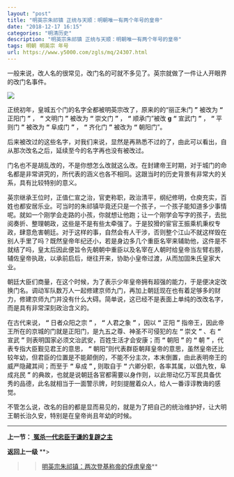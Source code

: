 ```yaml
---
layout: "post"
title: "明英宗朱祁镇 正统与天顺：明朝唯一有两个年号的皇帝"
date: "2018-12-17 16:15"
categories: "明清历史"
description: "明英宗朱祁镇 正统与天顺：明朝唯一有两个年号的皇帝"
tags: 明朝 明英宗 年号
url: https://www.y5000.com/zgls/mq/24307.html
---
```






一般来说，改人名的很常见，改门名的可就不多见了。英宗就做了一件让人开眼界的改门名事件。

![](https://img.y5000.com/uploads/allimg/170725/12-1FH51H044U1.jpg)

正统初年，皇城五个门的名字全都被明英宗改了，原来的的“丽正朱门 **”** 被改为 **“** 正阳门 **”** ， **“** 文明门 **”**
被改为 **“** 崇文门 **”** ， **“** 顺承门”被改 **g** **“** 宣武门 **”** ， **“** 平则门 **”** 被改为
**“** 阜成门 **”** ， **“** 齐化门 **”** 被改为 **“** 朝阳门”。

后来被改过的这些名字，对我们来说，显然是再熟悉不过的了，由此可以看出，自从那次改名之后，延续至今的名字再也没有被改过。

门名也不是胡乱改的，不是你想怎么改就这么改。在封建帝王时期，对于城门的命名都是非常讲究的，所代表的涵义也各不相同。这跟当时的历史背景有非常大的关系，具有比较特别的意义。

英宗继承王位时，正值仁宣之治，官吏称职，政治清平，纲纪修明，仓庾充实，百姓也都安居乐业。可当时的朱祁镇毕竟还只是一个孩子，一个孩子能知道多少事情呢。就如一个刚学会走路的小孩，你就想让他跑；让一个刚学会写字的孩子，去批阅奏折、整理朝政，这些是不是有些太牵强了。于是狡猾的宦官王振乘机秉权专政，肆意危害朝廷。对于这样的事，自然会有人干涉，否则整个江山不就这样毁在别人手里了吗？既然皇帝年纪还小，若是身边多几个重臣名宰来辅助他，这件是不就结了吗，皇太后因此便旨令先朝朝中重臣以及名宰在人朝时给皇帝当左臂右膀，辅佐皇帝执政，以承前启后，继往开来，协助小皇帝过渡，从而加固朱氏皇家大业。

朝廷大臣们商量，在这个时候，为了表示少年皇帝拥有超强的能力，于是便决定改换门名。调动军队数万人一起修建京师九门，再加上朝廷现在也有着足够多的财力，修建京师九门并没有什么大碍。简单说，这已经不是表面上单纯的改改名字，而是具有非常深刻政治含义的。

在古代来说， **“** 日者众阳之宗 **”** ， **“** 人君之象 **”** ，因以 **“** 正阳 **”**
指帝王，因此帝王所在的京城的门就是正阳门，是九五之尊、神圣不可侵犯的左 **“** 崇文 **”** 、右 **“** 宣武 **”**
则表明国家必须文治武安，百姓生活才会安康；而 **“** 朝阳 **”** 的 **“** 朝 **”** ，代表专指大臣觐见君王的意思， **“**
朝阳”则代表群臣朝拜皇帝的意思，虽然皇帝还比较年幼，但君臣的位置是不能颠倒的，不能不分主次，本末倒置，由此表明帝王的威严隐藏其间；而至于 **“** 阜成
**”** **,** 则取自于 **“** 六卿分职，各率其属，以倡九牧，阜成兆民 **”**
的典故，也就是说朝廷各官都需要以身作则，以此带动亿万军民具备优秀的品德，此名就相当于一面警示牌，时刻提醒着众人，给人一番谆谆教诲的感觉。

不管怎么说，改名的目的都是显而易见的，就是为了把自己的统治维护好，让大明王朝长治久安，特别是在皇帝尚且年幼的时候。

* * *

**上一节：**[ **冤杀一代忠臣于谦的复辟之主**](https://www.y5000.com/zgls/mq/24306.html)

**返回上一级** **>
>>[明英宗朱祁镇：两次登基称帝的俘虏皇帝](https://www.y5000.com/zgls/mq/24298.html)**

